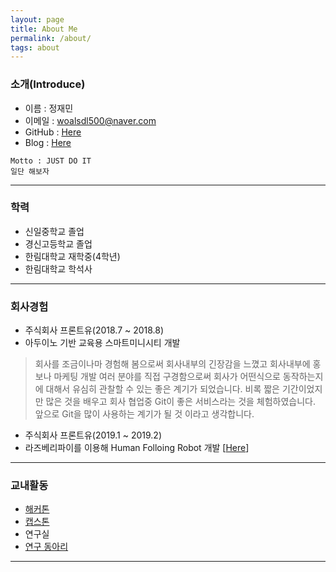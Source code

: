 ```yaml
---
layout: page
title: About Me
permalink: /about/
tags: about
---
```


### 소개(Introduce)
- 이름 : 정재민
- 이메일 : woalsdl500@naver.com
- GitHub : [Here](https://github.com/jjeamin)
- Blog : [Here](https://jjeamin.github.io/)

```
Motto : JUST DO IT
일단 해보자
```

---

### 학력
- 신일중학교 졸업
- 경신고등학교 졸업
- 한림대학교 재학중(4학년)
- 한림대학교 학석사

---

### 회사경험
- 주식회사 프론트유(2018.7 ~ 2018.8)
- 아두이노 기반 교육용 스마트미니시티 개발
> 회사를 조금이나마 경험해 봄으로써 회사내부의 긴장감을 느꼈고 회사내부에 홍보나 마케팅 개발 여러 분야를 직접 구경함으로써
> 회사가 어떤식으로 동작하는지에 대해서 유심히 관찰할 수 있는 좋은 계기가 되었습니다.
> 비록 짧은 기간이었지만 많은 것을 배우고 회사 협업중 Git이 좋은 서비스라는 것을 체험하였습니다.
> 앞으로 Git을 많이 사용하는 계기가 될 것 이라고 생각합니다.

- 주식회사 프론트유(2019.1 ~ 2019.2)
- 라즈베리파이를 이용해 Human Folloing Robot 개발 [[Here](https://jjeamin.github.io/pi/2019/02/07/human_following_robot/)]

---

### 교내활동
- [해커톤](https://github.com/jjeamin/Hackathon)
- [캡스톤](https://github.com/BJ-Lim/Capstone_Design)
- 연구실
- [연구 동아리](https://github.com/jeonggunlee/MichinLearning)

---
